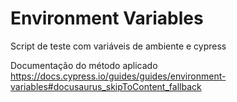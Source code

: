 # Environment Variables
Script de teste com variáveis de ambiente e cypress

Documentação do método aplicado https://docs.cypress.io/guides/guides/environment-variables#docusaurus_skipToContent_fallback
